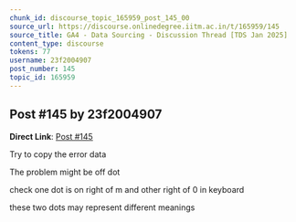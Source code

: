 ```yaml
---
chunk_id: discourse_topic_165959_post_145_00
source_url: https://discourse.onlinedegree.iitm.ac.in/t/165959/145
source_title: GA4 - Data Sourcing - Discussion Thread [TDS Jan 2025]
content_type: discourse
tokens: 77
username: 23f2004907
post_number: 145
topic_id: 165959
---
```


## Post #145 by 23f2004907

**Direct Link**: [Post #145](https://discourse.onlinedegree.iitm.ac.in/t/165959/145)

Try to copy the error data

The problem might be off dot

check one dot is on right of m and other right of 0 in keyboard

these two dots may represent different meanings
